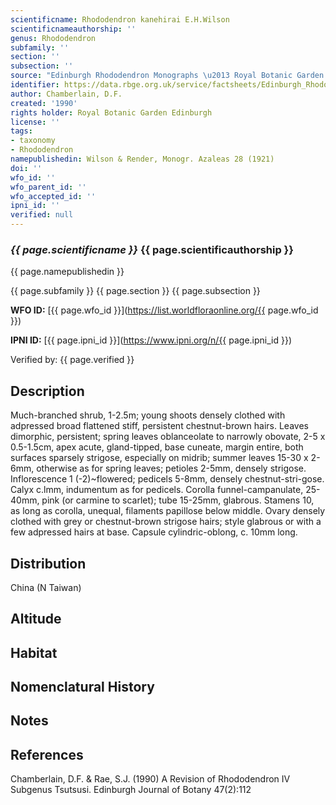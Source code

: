 ```yaml
---
scientificname: Rhododendron kanehirai E.H.Wilson
scientificnameauthorship: ''
genus: Rhododendron
subfamily: ''
section: ''
subsection: ''
source: "Edinburgh Rhododendron Monographs \u2013 Royal Botanic Garden Edinburgh"
identifier: https://data.rbge.org.uk/service/factsheets/Edinburgh_Rhododendron_Monographs.xhtml
author: Chamberlain, D.F.
created: '1990'
rights holder: Royal Botanic Garden Edinburgh
license: ''
tags:
- taxonomy
- Rhododendron
namepublishedin: Wilson & Render, Monogr. Azaleas 28 (1921)
doi: ''
wfo_id: ''
wfo_parent_id: ''
wfo_accepted_id: ''
ipni_id: ''
verified: null
---
```

### _{{ page.scientificname }}_ {{ page.scientificauthorship }}
 {{ page.namepublishedin }}

{{ page.subfamily }} {{ page.section }} {{ page.subsection }}

**WFO ID:** [{{ page.wfo_id }}](https://list.worldfloraonline.org/{{ page.wfo_id }})

**IPNI ID:** [{{ page.ipni_id }}](https://www.ipni.org/n/{{ page.ipni_id }})

Verified by: {{ page.verified }}



## Description
Much-branched shrub, 1-2.5m; young shoots densely clothed with adpressed broad flattened stiff, persistent chestnut-brown hairs. Leaves dimorphic, persistent; spring leaves oblanceolate to narrowly obovate, 2-5 x 0.5-1.5cm, apex acute, gland-tipped, base cuneate, margin entire, both surfaces sparsely strigose, especially on midrib; summer leaves 15-30 x 2-6mm, otherwise as for spring leaves; petioles 2-5mm, densely strigose. Inflorescence 1 (-2)~flowered; pedicels 5-8mm, densely chestnut-stri-gose. Calyx c.lmm, indumentum as for pedicels. Corolla funnel-campanulate, 25-40mm, pink (or carmine to scarlet); tube 15-25mm, glabrous. Stamens 10, as long as corolla, unequal, filaments papillose below middle. Ovary densely clothed with grey or chestnut-brown strigose hairs; style glabrous or with a few adpressed hairs at base. Capsule cylindric-oblong, c. 10mm long.

## Distribution
China (N Taiwan)

## Altitude


## Habitat


## Nomenclatural History

                       
## Notes


## References

Chamberlain, D.F. & Rae, S.J. (1990) A Revision of Rhododendron IV Subgenus Tsutsusi. Edinburgh Journal of Botany 47(2):112
